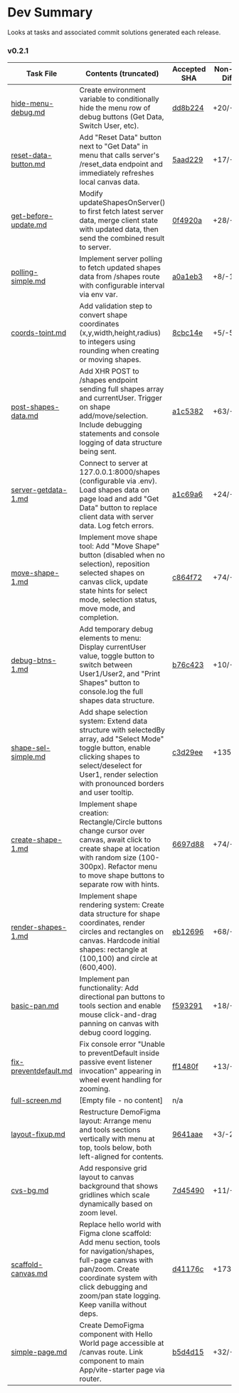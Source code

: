 # Dev Summary
Looks at tasks and associated commit solutions generated each release.

### v0.2.1

| Task File | Contents (truncated) | Accepted SHA | Non-test Diffs | Test Diffs | Notes |
|------|-------------|---------|-------------|------------|-----------|
| [hide-menu-debug.md](./.public-agdocs/specs/hide-menu-debug.md) | Create environment variable to conditionally hide the menu row of debug buttons (Get Data, Switch User, etc). | [dd8b224](https://github.com/sutt/p1-front/commit/dd8b224) | +20/-14 | +0/-0 | |
| [reset-data-button.md](./.public-agdocs/specs/reset-data-button.md) | Add "Reset Data" button next to "Get Data" in menu that calls server's /reset_data endpoint and immediately refreshes local canvas data. | [5aad229](https://github.com/sutt/p1-front/commit/5aad229) | +17/-0 | +0/-0 | |
| [get-before-update.md](./.public-agdocs/specs/get-before-update.md) | Modify updateShapesOnServer() to first fetch latest server data, merge client state with updated data, then send the combined result to server. | [0f4920a](https://github.com/sutt/p1-front/commit/0f4920a) | +28/-12 | +0/-0 | |
| [polling-simple.md](./.public-agdocs/specs/polling-simple.md) | Implement server polling to fetch updated shapes data from /shapes route with configurable interval via env var. | [a0a1eb3](https://github.com/sutt/p1-front/commit/a0a1eb3) | +8/-1 | +0/-0 | |
| [coords-toint.md](./.public-agdocs/specs/coords-toint.md) | Add validation step to convert shape coordinates (x,y,width,height,radius) to integers using rounding when creating or moving shapes. | [8cbc14e](https://github.com/sutt/p1-front/commit/8cbc14e) | +5/-5 | +0/-0 | |
| [post-shapes-data.md](./.public-agdocs/specs/post-shapes-data.md) | Add XHR POST to /shapes endpoint sending full shapes array and currentUser. Trigger on shape add/move/selection. Include debugging statements and console logging of data structure being sent. | [a1c5382](https://github.com/sutt/p1-front/commit/a1c5382) | +63/-24 | +0/-0 | |
| [server-getdata-1.md](./.public-agdocs/specs/server-getdata-1.md) | Connect to server at 127.0.0.1:8000/shapes (configurable via .env). Load shapes data on page load and add "Get Data" button to replace client data with server data. Log fetch errors. | [a1c69a6](https://github.com/sutt/p1-front/commit/a1c69a6) | +24/-4 | +0/-0 | |
| [move-shape-1.md](./.public-agdocs/specs/move-shape-1.md) | Implement move shape tool: Add "Move Shape" button (disabled when no selection), reposition selected shapes on canvas click, update state hints for select mode, selection status, move mode, and completion. | [c864f72](https://github.com/sutt/p1-front/commit/c864f72) | +74/-5 | +0/-0 | |
| [debug-btns-1.md](./.public-agdocs/specs/debug-btns-1.md) | Add temporary debug elements to menu: Display currentUser value, toggle button to switch between User1/User2, and "Print Shapes" button to console.log the full shapes data structure. | [b76c423](https://github.com/sutt/p1-front/commit/b76c423) | +10/-1 | +0/-0 | |
| [shape-sel-simple.md](./.public-agdocs/specs/shape-sel-simple.md) | Add shape selection system: Extend data structure with selectedBy array, add "Select Mode" toggle button, enable clicking shapes to select/deselect for User1, render selection with pronounced borders and user tooltip. | [c3d29ee](https://github.com/sutt/p1-front/commit/c3d29ee) | +135/-27 | +0/-0 | |
| [create-shape-1.md](./.public-agdocs/specs/create-shape-1.md) | Implement shape creation: Rectangle/Circle buttons change cursor over canvas, await click to create shape at location with random size (100-300px). Refactor menu to move shape buttons to separate row with hints. | [6697d88](https://github.com/sutt/p1-front/commit/6697d88) | +74/-16 | +0/-0 | |
| [render-shapes-1.md](./.public-agdocs/specs/render-shapes-1.md) | Implement shape rendering system: Create data structure for shape coordinates, render circles and rectangles on canvas. Hardcode initial shapes: rectangle at (100,100) and circle at (600,400). | [eb12696](https://github.com/sutt/p1-front/commit/eb12696) | +68/-1 | +0/-0 | |
| [basic-pan.md](./.public-agdocs/specs/basic-pan.md) | Implement pan functionality: Add directional pan buttons to tools section and enable mouse click-and-drag panning on canvas with debug coord logging. | [f593291](https://github.com/sutt/p1-front/commit/f593291) | +18/-4 | +0/-0 | |
| [fix-preventdefault.md](./.public-agdocs/specs/fix-preventdefault.md) | Fix console error "Unable to preventDefault inside passive event listener invocation" appearing in wheel event handling for zooming. | [ff1480f](https://github.com/sutt/p1-front/commit/ff1480f) | +13/-4 | +0/-0 | |
| [full-screen.md](./.public-agdocs/specs/full-screen.md) | [Empty file - no content] | n/a | | | |
| [layout-fixup.md](./.public-agdocs/specs/layout-fixup.md) | Restructure DemoFigma layout: Arrange menu and tools sections vertically with menu at top, tools below, both left-aligned for contents. | [9641aae](https://github.com/sutt/p1-front/commit/9641aae) | +3/-2 | +0/-0 | |
| [cvs-bg.md](./.public-agdocs/specs/cvs-bg.md) | Add responsive grid layout to canvas background that shows gridlines which scale dynamically based on zoom level. | [7d45490](https://github.com/sutt/p1-front/commit/7d45490) | +11/-1 | +0/-0 | |
| [scaffold-canvas.md](./.public-agdocs/specs/scaffold-canvas.md) | Replace hello world with Figma clone scaffold: Add menu section, tools for navigation/shapes, full-page canvas with pan/zoom. Create coordinate system with click debugging and zoom/pan state logging. Keep vanilla without deps. | [d41176c](https://github.com/sutt/p1-front/commit/d41176c) | +173/-2 | +0/-0 | |
| [simple-page.md](./.public-agdocs/specs/simple-page.md) | Create DemoFigma component with Hello World page accessible at /canvas route. Link component to main App/vite-starter page via router. | [b5d4d15](https://github.com/sutt/p1-front/commit/b5d4d15) | +32/-2 | +0/-0 | |
